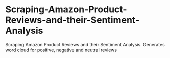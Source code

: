# Scraping-Amazon-Product-Reviews-and-their-Sentiment-Analysis
Scraping Amazon Product Reviews and their Sentiment Analysis. Generates word cloud for positive, negative and neutral reviews
